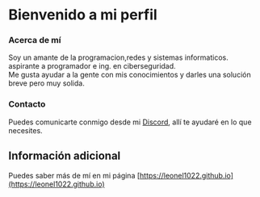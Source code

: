 # Bienvenido a mi perfil

### Acerca de mí
Soy un amante de la programacion,redes y sistemas informaticos. <br>
aspirante a programador e ing. en ciberseguridad.<br>
Me gusta ayudar a la gente con mis conocimientos y darles una solución breve pero muy solida.

### Contacto
Puedes comunicarte conmigo desde mi [Discord](https://discord.com/users/942945514628988958), allí te ayudaré en lo que necesites.

## Información adicional
Puedes saber más de mí en mi página [https://leonel1022.github.io](https://leonel1022.github.io)

